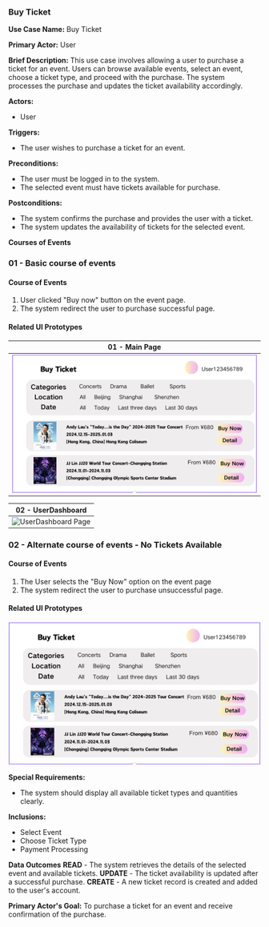 ### Buy Ticket

**Use Case Name:** Buy Ticket

**Primary Actor:** User

**Brief Description:** This use case involves allowing a user to purchase a ticket for an event. Users can browse available events, select an event, choose a ticket type, and proceed with the purchase. The system processes the purchase and updates the ticket availability accordingly.

**Actors:**
- User

**Triggers:**
- The user wishes to purchase a ticket for an event.

**Preconditions:**
- The user must be logged in to the system.
- The selected event must have tickets available for purchase.

**Postconditions:**
- The system confirms the purchase and provides the user with a ticket.
- The system updates the availability of tickets for the selected event.

**Courses of Events**

### 01 - Basic course of events
#### Course of Events
1. User clicked "Buy now" button on the event page.
2. The system redirect the user to purchase successful page.
#### Related UI Prototypes
| 01 - Main Page                     |
|------------------------------------|
| ![Main Page](../ui/BuyTickets.png) |

| 02 - UserDashboard      |
|-------------------------|
| ![UserDashboard Page]() |

### 02 - Alternate course of events - No Tickets Available
#### Course of Events
1. The User selects the "Buy Now" option on the event page
2. The system redirect the user to purchase unsuccessful page.

#### Related UI Prototypes
![Main Page](../ui/BuyTickets.png)

**Special Requirements:**
- The system should display all available ticket types and quantities clearly.


**Inclusions:**
- Select Event
- Choose Ticket Type
- Payment Processing

**Data Outcomes**
**READ** - The system retrieves the details of the selected event and available tickets.
**UPDATE** - The ticket availability is updated after a successful purchase.
**CREATE** - A new ticket record is created and added to the user's account.

**Primary Actor's Goal:** To purchase a ticket for an event and receive confirmation of the purchase.